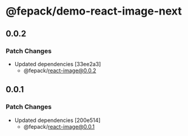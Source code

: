 # @fepack/demo-react-image-next

## 0.0.2

### Patch Changes

- Updated dependencies [33ee2a3]
  - @fepack/react-image@0.0.2

## 0.0.1

### Patch Changes

- Updated dependencies [200e514]
  - @fepack/react-image@0.0.1
